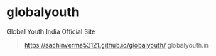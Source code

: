 # globalyouth
Global Youth India Official Site
> https://sachinverma53121.github.io/globalyouth/
> globalyouth.in
